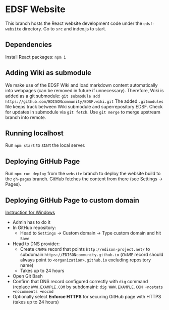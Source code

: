 # EDSF Website
This branch hosts the React website development code under the `edsf-website` directory. Go to `src` and index.js to start.

## Dependencies
Install React packages: `npm i`

## Adding Wiki as submodule
We make use of the EDSF Wiki and load markdown content automatically into webpages (can be removed in future if unnecessary). Therefore, Wiki is added as a git submodule:
`git submodule add https://github.com/EDISONcommunity/EDSF.wiki.git`
The added `.gitmodules` file keeps track between Wiki submodule and superrepository EDSF. 
Check for updates in submodule via `git fetch`. Use `git merge` to merge upstream branch into remote.

## Running localhost
Run `npm start` to start the local server.

## Deploying GitHub Page 
Run `npm run deploy` from the `website` branch to deploy the website build to the `gh-pages` branch. GitHub fetches the content from there (see Settings -> Pages).

## Deploying GitHub Page to custom domain
[Instruction for Windows](https://docs.github.com/en/github/working-with-github-pages/managing-a-custom-domain-for-your-github-pages-site)

* Admin has to do it
* In GitHub repository:
	* Head to `Settings` -> Custom domain -> Type custom domain and hit `Save`
* Head to DNS provider:
	* Create `CNAME` record that points `http://edison-project.net/` to subdomain `https://EDISONcommunity.github.io` (`CNAME` record should always point to `<organization>.github.io` excluding repository name)
	* Takes up to 24 hours
* Open Git Bash
* Confirm that DNS record configured correctly with `dig` command (replace `WWW.EXAMPLE.COM` by subdomain): 
`dig WWW.EXAMPLE.COM +nostats +nocomments +nocmd` 
* Optionally select **Enforce HTTPS** for securing GitHub page with HTTPS (takes up to 24 hours)
